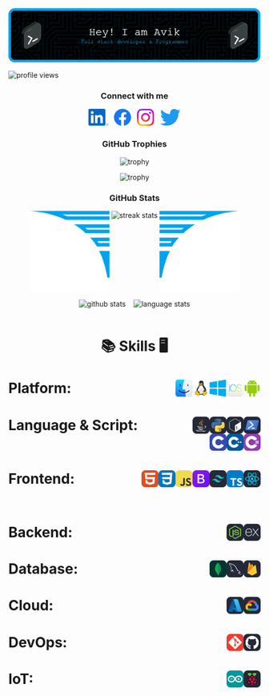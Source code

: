 <!-- banner image to be updated -->
<img src="images/header.png" alt="banner image">

<!-- profile views -->
<p align="left"> <img src="https://komarev.com/ghpvc/?username=avikagarwala&label=Profile%20views&color=0e75b6&style=flat" alt="profile views" /> </p>

<!-- social links -->
<h3 align="center">Connect with me</h3>

<p align="center">
    <a href="https://linkedin.com/in/avikagarwala"><img height="34" src="images/socials/linkedin.svg" alt="LinkedIn"></a>&nbsp;&nbsp;
    <a href="https://facebook.com/avikagarwala"><img height="34" src="images/socials/facebook.svg" alt="Facebook"></a>&nbsp;&nbsp;
    <a href="https://instagram.com/avikagarwala_"><img height="34" src="images/socials/instagram.svg" alt="Instagram"></a>&nbsp;&nbsp;
    <a href="https://twitter.com/AvikAgarwala"><img height="34" src="images/socials/twitter.svg" alt="Twitter"></a>
</p>

<!-- github trophies -->
<h3 align="center">GitHub Trophies</h3>
<div align="center">
  
![trophy](https://github-profile-trophy.vercel.app/?username=AvikAgarwala&theme=dark_lover&no-frame=true&no-bg=true&column=3&title=Commits,Followers,Stars)
<br>

![trophy](https://github-profile-trophy.vercel.app/?username=AvikAgarwala&theme=dark_lover&no-frame=true&no-bg=true&column=3&title=PullRequest,Repositories,Reviews)
</div>

<!-- github stats -->
<h3 align="center">GitHub Stats</h3>
<div align="center">
    <img height="160px" width="160px" src="images/wings/left.svg" alt="left wing"> <!-- to be made responsive -->
    <img align="top" src="https://github-readme-streak-stats.herokuapp.com/?user=AvikAgarwala&theme=windows-dark&hide_border=true" alt="streak stats">
    <img height="160px" width="160px" src="images/wings/right.svg" alt="right wing">  <!-- to be made responsive -->
    <p></p>
    <img src="https://github-readme-stats.vercel.app/api?username=AvikAgarwala&show_icons=true&locale=en&theme=github_dark&hide_border=true&bg_color=000000&count_private=true" alt="github stats">
    &nbsp;&nbsp;
    <img align=top src="https://github-readme-stats.vercel.app/api/top-langs?username=AvikAgarwala&show_icons=true&locale=en&theme=github_dark&hide_border=true&bg_color=000000&layout=compact&langs_count=10" height="194.8px" alt="language stats">
</div>
<br>

<!-- Skills -->
<h1 align=center>

:books: Skills :desktop_computer:
</h1>

<h1>Platform:&nbsp;&nbsp; <!-- Platform -->
    <img src="images/platforms/android.svg" height="34" alt="Android" align=right>&nbsp;&nbsp;
    <img src="images/platforms/ios.png" height="34" alt="iOS" align=right>&nbsp;&nbsp;
    <img src="images/platforms/windows.svg" height="34" alt="Windows" align=right>&nbsp;&nbsp;
    <img src="images/platforms/linux.svg" height="34" alt="Linux" align=right>&nbsp;&nbsp;
    <img src="images/platforms/macos.svg" height="34" alt="macOS" align=right>&nbsp;&nbsp;
</h1>

<h1>Language & Script:&nbsp;&nbsp; <!-- Language & Script -->
    <img src="images/languages/pwsh.svg" height="34" alt="PowerShell" align=right>&nbsp;&nbsp;
    <img src="images/languages/bash.svg" height="34" alt="bash" align=right>&nbsp;&nbsp;
    <img src="images/languages/python.svg" height="34" alt="python" align=right>&nbsp;&nbsp;
    <img src="images/languages/java.svg" height="34" alt="JAVA" align=right>&nbsp;&nbsp;
    <img src="images/languages/c-sharp.svg" height="34" alt="C#" align=right>&nbsp;&nbsp;
    <img src="images/languages/cpp.svg" height="34" alt="C++" align=right>&nbsp;&nbsp;
    <img src="images/languages/c.svg" height="34" alt="C" align=right>&nbsp;&nbsp;
</h1>

<h1>Frontend:&nbsp;&nbsp; <!-- Frontend -->
    <img src="images/frontend/react.svg" height="34" alt="React" align=right>&nbsp;&nbsp;
    <img src="images/frontend/typescript.svg" height="34" alt="TypeScrip" align=right>&nbsp;&nbsp;
    <img src="images/frontend/tailwind-css.svg" height="34" alt="Tailwind CSS" align=right>&nbsp;&nbsp;
    <img src="images/frontend/bootstrap.svg" height="34" alt="Bootstrap" align=right>&nbsp;&nbsp;
    <img src="images/frontend/js.svg" height="34" alt="JavaScript" align=right>&nbsp;&nbsp;
    <img src="images/frontend/css.svg" height="34" alt="CSS" align=right>&nbsp;&nbsp;
    <img src="images/frontend/html.svg" height="34" alt="HTML" align=right>&nbsp;&nbsp;
</h1>

<h1>Backend:&nbsp;&nbsp; <!-- Backend -->
    <img src="images/backend/express-js.svg" height="34" alt="ExpressJS" align=right>&nbsp;&nbsp;
    <img src="images/backend/node-js.svg" height="34" alt="Node.js" align=right>&nbsp;&nbsp;
</h1>

<h1>Database:&nbsp;&nbsp; <!-- Database -->
    <img src="images/database/firebase.svg" height="34" alt="Firebase" align=right>&nbsp;&nbsp;
    <img src="images/database/my-sql.svg" height="34" alt="MySQL" align=right>&nbsp;&nbsp;
    <img src="images/database/mongo-db.svg" height="34" alt="MongoDB" align=right>&nbsp;&nbsp;
</h1>

<h1>Cloud:&nbsp;&nbsp; <!-- Cloud -->
    <img src="images/cloud/google-cloud.svg" height="34" alt="Google Cloud" align=right>&nbsp;&nbsp;
    <img src="images/cloud/azure.svg" height="34" alt="Azure" align=right>&nbsp;&nbsp;
</h1>

<h1>DevOps:&nbsp;&nbsp; <!-- DevOps -->
    <img src="images/dev-ops/github.svg" height="34" alt="Github" align=right>&nbsp;&nbsp;
    <img src="images/dev-ops/git.svg" height="34" alt="Git" align=right>&nbsp;&nbsp;
</h1>

<h1>IoT:&nbsp;&nbsp; <!-- IoT -->
    <img src="images/iot/raspberry-pi.svg" height="34" alt="Raspberry Pi" align=right>&nbsp;&nbsp;
    <img src="images/iot/arduino.svg" height="34" alt="Arduino" align=right>&nbsp;&nbsp;
</h1>
